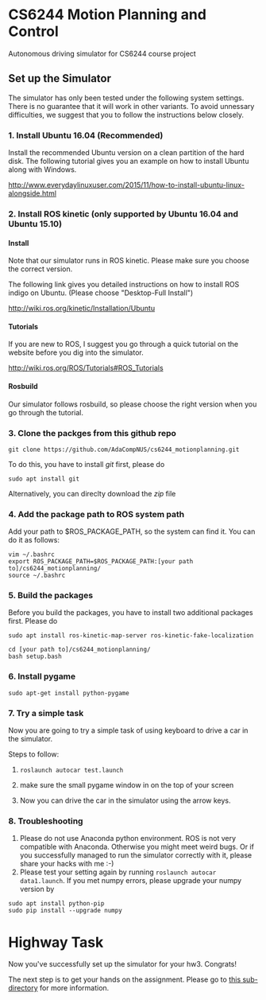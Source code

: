 # CS6244 Motion Planning and Control

Autonomous driving simulator for CS6244 course project

## Set up the Simulator
The simulator has only been tested under the following system settings. There is no guarantee that it will work in other variants.
To avoid unnessary difficulties, we suggest that you to follow the instructions below closely.

### 1. Install Ubuntu 16.04 (Recommended)

Install the recommended Ubuntu version on a clean partition of the hard disk. The following tutorial gives you an example on how to install Ubuntu along with Windows.

http://www.everydaylinuxuser.com/2015/11/how-to-install-ubuntu-linux-alongside.html


### 2. Install ROS kinetic (only supported by Ubuntu 16.04 and Ubuntu 15.10)

#### Install
Note that our simulator runs in ROS kinetic. Please make sure you choose the correct version.

The following link gives you detailed instructions on how to install ROS indigo on Ubuntu.
(Please choose "Desktop-Full Install")

http://wiki.ros.org/kinetic/Installation/Ubuntu

#### Tutorials
If you are new to ROS, I suggest you go through a quick tutorial on the website
before you dig into the simulator.

http://wiki.ros.org/ROS/Tutorials#ROS_Tutorials

#### Rosbuild
Our simulator follows rosbuild, so please choose the right version when you go through 
the tutorial.

### 3. Clone the packges from this github repo

```shell
git clone https://github.com/AdaCompNUS/cs6244_motionplanning.git
```

To do this, you have to install *git* first, please do 

```shell
sudo apt install git
```

Alternatively, you can direclty download the *zip* file

### 4. Add the package path to ROS system path
Add your path to $ROS_PACKAGE_PATH, so the system can find it.
You can do it as follows:

```shell
vim ~/.bashrc
export ROS_PACKAGE_PATH=$ROS_PACKAGE_PATH:[your path to]/cs6244_motionplanning/
source ~/.bashrc
```

### 5. Build the packages

Before you build the packages, you have to install two additional packages first. Please do
```shell
sudo apt install ros-kinetic-map-server ros-kinetic-fake-localization
```

```shell
cd [your path to]/cs6244_motionplanning/ 
bash setup.bash
```

### 6. Install pygame

```shell
sudo apt-get install python-pygame
```

### 7. Try a simple task

Now you are going to try a simple task of using keyboard to drive a car
in the simulator.

Steps to follow:

1. `roslaunch autocar test.launch`

2. make sure the small pygame window in on the top of your screen

3. Now you can drive the car in the simulator using the arrow keys. 

### 8. Troubleshooting

1. Please do not use Anaconda python environment. ROS is not very compatible with Anaconda. Otherwise you might meet weird bugs. Or if you successfully managed to run the simulator correctly with it, please share your hacks with me :-)
2. Please test your setting again by running `roslaunch autocar data1.launch`.  If you met numpy errors, please upgrade your numpy version by

```shell
sudo apt install python-pip
sudo pip install --upgrade numpy
```

# Highway Task

Now you've successfully set up the simulator for your hw3. Congrats! 

The next step is to get your hands on the assignment. Please go to [this sub-directory](https://github.com/AdaCompNUS/cs6244_motionplanning/tree/master/autocar/scripts/highway) for more information.
